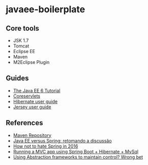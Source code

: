 # javaee-boilerplate

## Core tools

* JSK 1.7
* Tomcat
* Eclipse EE
* Maven
* M2Eclipse Plugin

## Guides

* [The Java EE 6 Tutorial](https://docs.oracle.com/javaee/6/tutorial/doc/index.html)
* [Coreservlets](http://www.coreservlets.com/)
* [Hibernate user guide](http://docs.jboss.org/hibernate/orm/5.1/userguide/html_single/Hibernate_User_Guide.html)
* [Jersey user guide](https://jersey.java.net/documentation/latest/user-guide.html)

## References

* [Maven Repository](http://mvnrepository.com/)
* [Java EE versus Spring: retomando a discussão](http://blog.caelum.com.br/java-ee-versus-spring-retomando-a-discussao/)
* [How not to hate Spring in 2016](https://spring.io/blog/2015/11/29/how-not-to-hate-spring-in-2016)
* [Running a MVC app using Spring Boot + Hibernate + MySql](http://stackoverflow.com/questions/24514981/running-a-mvc-app-using-spring-boot-hibernate-mysql)
* [Using Abstraction frameworks to maintain control? Wrong bet](http://in.relation.to/2006/07/26/using-abstraction-frameworks-to-maintain-control-wrong-bet/)
